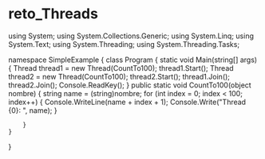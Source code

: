 # reto_Threads
using System;
using System.Collections.Generic;
using System.Linq;
using System.Text;
using System.Threading;
using System.Threading.Tasks;

namespace SimpleExample
{
    class Program
    {
        static void Main(string[] args)
        {
            Thread thread1 = new Thread(CountTo100);
            thread1.Start();
            Thread thread2 = new Thread(CountTo100);
            thread2.Start();
            thread1.Join();
            thread2.Join();
            Console.ReadKey();
        } 
        public static void CountTo100(object nombre)
        {
            string name = (string)nombre;
            for (int index = 0; index < 100; index++)
            {
                Console.WriteLine(name + index + 1);
                Console.Write("Thread {0}: ", name);
            }
              
        }
    }
}
